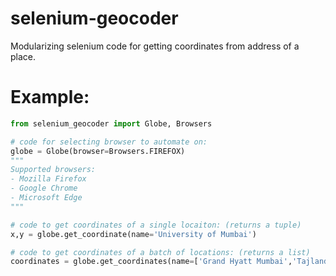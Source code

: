 # selenium-geocoder
Modularizing selenium code for getting coordinates from address of a place.

# Example:
```python
from selenium_geocoder import Globe, Browsers

# code for selecting browser to automate on:
globe = Globe(browser=Browsers.FIREFOX)
"""
Supported browsers:
- Mozilla Firefox
- Google Chrome
- Microsoft Edge
"""

# code to get coordinates of a single locaiton: (returns a tuple)
x,y = globe.get_coordinate(name='University of Mumbai')

# code to get coordinates of a batch of locations: (returns a list)
coordinates = globe.get_coordinates(name=['Grand Hyatt Mumbai','Tajlands Mumbai', 'Trident Mumbai'])
```